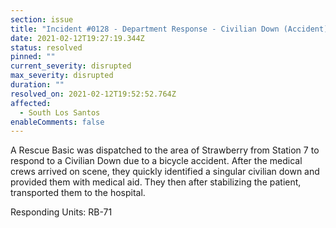 ```yaml
---
section: issue
title: "Incident #0128 - Department Response - Civilian Down (Accident)"
date: 2021-02-12T19:27:19.344Z
status: resolved
pinned: ""
current_severity: disrupted
max_severity: disrupted
duration: ""
resolved_on: 2021-02-12T19:52:52.764Z
affected:
  - South Los Santos
enableComments: false
---
```

A Rescue Basic was dispatched to the area of Strawberry from Station 7 to respond to a Civilian Down due to a bicycle accident. After the medical crews arrived on scene, they quickly identified a singular civilian down and provided them with medical aid. They then after stabilizing the patient, transported them to the hospital.

Responding Units: RB-71
